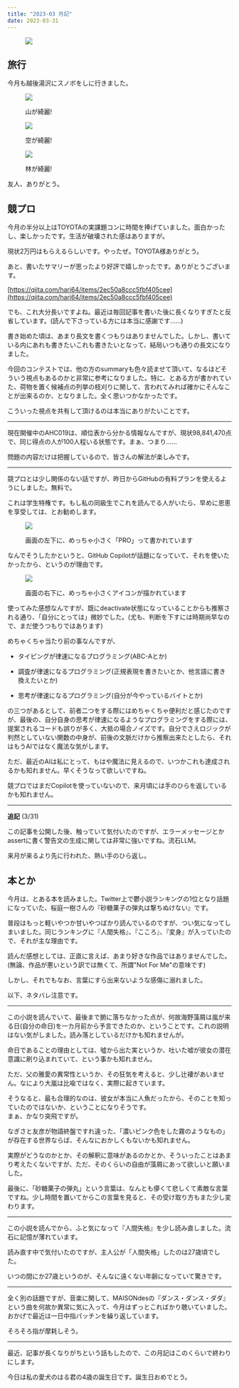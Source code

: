 ```yaml
---
title: "2023-03 月記"
date: 2023-03-31
---
```


<figure>

![](images/nbd1d3cc654e3_c4d62e080c473e5df24a79f297a77abc.jpeg)

</figure>

## 旅行

今月も越後湯沢にスノボをしに行きました。

<figure>

![](images/nbd1d3cc654e3_1679875520616-adThC8sJ1E.jpg)

<figcaption>

山が綺麗!

</figcaption>

</figure>

<figure>

![](images/nbd1d3cc654e3_1679875520615-1S9TsqyCDS.jpg)

<figcaption>

空が綺麗!

</figcaption>

</figure>

<figure>

![](images/nbd1d3cc654e3_1679875520585-ixK90ZGa3g.jpg)

<figcaption>

林が綺麗!

</figcaption>

</figure>

友人、ありがとう。

## 競プロ

今月の半分以上はTOYOTAの実課題コンに時間を捧げていました。面白かったし、楽しかったです。生活が破壊された感はありますが。

現状2万円はもらえるらしいです。やったぜ。TOYOTA様ありがとう。

あと、書いたサマリーが思ったより好評で嬉しかったです。ありがとうございます。

[https://qiita.com/hari64/items/2ec50a8ccc5fbf405cee](https://qiita.com/hari64/items/2ec50a8ccc5fbf405cee)

でも、これ大分長いですよね。最近は毎回記事を書いた後に長くなりすぎたと反省しています。(読んで下さっている方には本当に感謝です……)  
  
書き始めた頃は、あまり長文を書くつもりはありませんでした。しかし、書いている内にあれも書きたいこれも書きたいとなって、結局いつも通りの長文になりました。

今回のコンテストでは、他の方のsummaryも色々読ませて頂いて、なるほどそういう視点もあるのかと非常に参考になりました。特に、とある方が書かれていた、荷物を置く候補点の列挙の枝刈りに関して、言われてみれば確かにそんなことが出来るのか、となりました。全く思いつかなかったです。

こういった視点を共有して頂けるのは本当にありがたいことです。

* * *

現在開催中のAHC019は、順位表から分かる情報なんですが、現状98,841,470点で、同じ得点の人が100人程いる状態です。まぁ、つまり……

問題の内容だけは把握しているので、皆さんの解法が楽しみです。

* * *

競プロとは少し関係のない話ですが、昨日からGitHubの有料プランを使えるようにしました。無料で。

これは学生特権です。もし私の同級生でこれを読んでる人がいたら、早めに恩恵を享受しては、とお勧めします。

<figure>

![](images/nbd1d3cc654e3_1680218550484-3hHKY7yo0w.png)

<figcaption>

画面の左下に、めっちゃ小さく「PRO」って書かれています

</figcaption>

</figure>

なんでそうしたかというと、GitHub Copilotが話題になっていて、それを使いたかったから、というのが理由です。

<figure>

![](images/nbd1d3cc654e3_1680217357035-vAbCoFyC2X.png)

<figcaption>

画面の右下に、めっちゃ小さくアイコンが描かれています

</figcaption>

</figure>

使ってみた感想なんですが、既にdeactivate状態になっていることからも推察される通り、「自分にとっては」微妙でした。(尤も、判断を下すには時期尚早なので、まだ使うつもりではあります)

めちゃくちゃ当たり前の事なんですが、

- タイピングが律速になるプログラミング(ABC-Aとか)
    
- 調査が律速になるプログラミング(正規表現を書きたいとか、他言語に書き換えたいとか)
    
- 思考が律速になるプログラミング(自分が今やっているバイトとか)
    

の三つがあるとして、前者二つをする際にはめちゃくちゃ便利だと感じたのですが、最後の、自分自身の思考が律速になるようなプログラミングをする際には、提案されるコードも誤りが多く、大抵の場合ノイズです。自分でさえロジックが判然としていない関数の中身が、前後の文脈だけから推察出来たとしたら、それはもうAIではなく魔法な気がします。

ただ、最近のAIは私にとって、もはや魔法に見えるので、いつかこれも達成されるかも知れません。早くそうなって欲しいですね。

競プロではまだCopilotを使っていないので、来月頃には手のひらを返しているかも知れません。

* * *

**追記** (3/31)

この記事を公開した後、触っていて気付いたのですが、エラーメッセージとかassertに書く警告文の生成に関しては非常に強いですね。流石LLM。

来月が来るより先に行われた、熱い手のひら返し。

## 本とか

今月は、とある本を読みました。Twitter上で鬱小説ランキングの1位となり話題になっていた、桜庭一樹さんの『砂糖菓子の弾丸は撃ちぬけない』です。

普段はもっと軽いやつか甘いやつばかり読んでいるのですが、つい気になってしまいました。同じランキングに『人間失格』、『こころ』、『変身』が入っていたので、それが主な理由です。

読んだ感想としては、正直に言えば、あまり好きな作品ではありませんでした。(無論、作品が悪いという訳では無くて、所謂"Not For Me"の意味です)

しかし、それでもなお、言葉にすら出来ないような感傷に溺れました。

  

  

以下、ネタバレ注意です。

  

  

  

* * *

この小説を読んでいて、最後まで腑に落ちなかった点が、何故海野藻屑は嵐が来る日(自分の命日)を一カ月前から予言できたのか、ということです。これの説明はない気がしました。読み落としているだけかも知れませんが。

命日であることの理由としては、噓から出た実というか、吐いた嘘が彼女の潜在意識に刷り込まれていて、という事かも知れません。

ただ、父の雅愛の異常性というか、その狂気を考えると、少し辻褄があいません。なにより大嵐は比喩ではなく、実際に起きています。

そうなると、最も合理的なのは、彼女が本当に人魚だったから、そのことを知っていたのではないか、ということになりそうです。  
まぁ、かなり突飛ですが。  
  
なぎさと友彦が物語終盤ですれ違った、「濃いピンク色をした霧のようなもの」が存在する世界ならば、そんなにおかしくもないかも知れません。

実際がどうなのかとか、その解釈に意味があるのかとか、そういったことはあまり考えたくないですが、ただ、そのくらいの自由が藻屑にあって欲しいと願いました。

最後に、「砂糖菓子の弾丸」という言葉は、なんとも儚くて悲しくて素敵な言葉ですね。少し時間を置いてからこの言葉を見ると、その受け取り方もまた少し変わります。

* * *

  

  

  
この小説を読んでから、ふと気になって『人間失格』を少し読み直しました。流石に記憶が薄れています。

読み直す中で気付いたのですが、主人公が「人間失格」したのは27歳頃でした。

いつの間にか27歳というのが、そんなに遠くない年齢になっていて驚きです。

* * *

全く別の話題ですが、音楽に関して、MAISONdesの『ダンス・ダンス・ダダ』という曲を何故か異常に気に入って、今月はずっとこればかり聴いていました。おかげで最近は一日中指パッチンを繰り返しています。

そろそろ指が摩耗しそう。

* * *

最近、記事が長くなりがちという話もしたので、この月記はこのくらいで終わりにします。

今日は私の愛犬のはる君の4歳の誕生日です。誕生日おめでとう。
